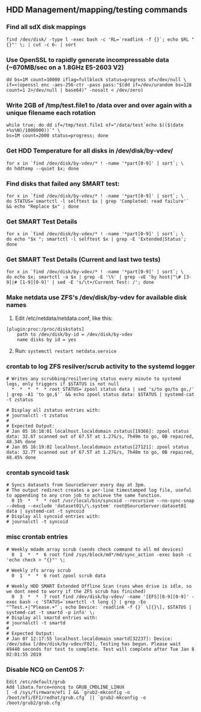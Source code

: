 ## HDD Management/mapping/testing commands

### Find all sdX disk mappings
    find /dev/disk/ -type l -exec bash -c 'RL=`readlink -f {}`; echo $RL "{}"' \; | cut -c 6- | sort

### Use OpenSSL to rapidly generate incompressable data (~670MB/sec on a 1.8GHz E5-2603 V2)
    dd bs=1M count=10000 iflag=fullblock status=progress of=/dev/null \
    if=<(openssl enc -aes-256-ctr -pass pass:"$(dd if=/dev/urandom bs=128 count=1 2>/dev/null | base64)" -nosalt < /dev/zero) 

### Write 2GB of /tmp/test.file1 to /data over and over again with a unique filename each rotation
    while true; do dd if=/tmp/test.file1 of="/data/test`echo $(($(date +%s%N)/1000000))`" \
    bs=1M count=2000 status=progress; done

### Get HDD Temperature for all disks in /dev/disk/by-vdev/
    for x in `find /dev/disk/by-vdev/* ! -name '*part[0-9]' | sort`; \
    do hddtemp --quiet $x; done

### Find disks that failed any SMART test:
    for x in `find /dev/disk/by-vdev/* ! -name '*part[0-9]' | sort`; \
    do STATUS=`smartctl -l selftest $x | grep 'Completed: read failure'` && echo "Replace $x" ; done
    
### Get SMART Test Details
    for x in `find /dev/disk/by-vdev/* ! -name '*part[0-9]' | sort`; \
    do echo "$x "; smartctl -l selftest $x | grep -E 'Extended|Status'; done

### Get SMART Test Details (Current and last two tests)
    for x in `find /dev/disk/by-vdev/* ! -name '*part[0-9]' | sort`; \
    do echo $x; smartctl -a $x | grep -E '\%' | grep -vE 'by host|^\# [3-9]|# [1-9][0-9]' | sed -E 's/\t+/Current Test: /'; done
    
### Make netdata use ZFS's /dev/disk/by-vdev for available disk names
1. Edit /etc/netdata/netdata.conf, like this:
```
[plugin:proc:/proc/diskstats]
    path to /dev/disk/by-id = /dev/disk/by-vdev
    name disks by id = yes
```
    
2. Run: `systemctl restart netdata.service`

### crontab to log ZFS resilver/scrub activity to the systemd logger
    # Writes any scrubbing/resilvering status every minute to systemd logs, only triggers if $STATUS is not null
      *  *  *  *  * root STATUS=`zpool status data | sed 's/to go/to go,/' | grep -A1 'to go,$'` && echo zpool status data: $STATUS | systemd-cat -t zstatus
    
    # Display all zstatus entries with:
    # journalctl -t zstatus
    #
    # Expected Output:
    # Jan 05 16:18:01 localhost.localdomain zstatus[19366]: zpool status data: 32.6T scanned out of 67.5T at 1.27G/s, 7h49m to go, 0B repaired, 48.34% done
    # Jan 05 16:19:02 localhost.localdomain zstatus[27121]: zpool status data: 32.7T scanned out of 67.5T at 1.27G/s, 7h48m to go, 0B repaired, 48.45% done
### crontab syncoid task
    # Syncs datasets from SourceServer every day at 3pm.
    # The output redirect creates a per-line timestamped log file, useful to appending to any cron job to achieve the same function.
      0 15  *  *  * root /usr/local/bin/syncoid --recursive --no-sync-snap --debug --exclude 'dataset01\/\.system' root@SourceServer:dataset01 data | systemd-cat -t syncoid
    # Display all syncoid entries with:
    # journalctl -t syncoid
    
### misc crontab entries
    # Weekly mdadm array scrub (sends check command to all md devices)
      0  1  *  *  6 root find /sys/block/md*/md/sync_action -exec bash -c 'echo check > "{}"' \;

    # Weekly zfs array scrub
      0  1  *  *  6 root zpool scrub data

    # Weekly HDD SMART Extended Offline Scan (runs when drive is idle, so we dont need to worry if the ZFS scrub has finished)
      0  3  *  *  7 root find /dev/disk/by-vdev/ -name '[EFS][0-9][0-9]' -exec bash -c 'STATUS=`smartctl -t long {} | grep -Eo "^Test.+|^Please.+"`; echo Device: `readlink -f {}` \[{}\], $STATUS | systemd-cat -t smartd -p info' \;
    # Display all smartd entries with:
    # journalctl -t smartd
    #
    # Expected Output:
    # Jan 07 12:17:55 localhost.localdomain smartd[32237]: Device: /dev/sdaa [/dev/disk/by-vdev/F02], Testing has begun. Please wait 49440 seconds for test to complete. Test will complete after Tue Jan 8 02:01:55 2019

### Disable NCQ on CentOS 7:
    Edit /etc/default/grub
    Add libata.force=noncq to GRUB_CMDLINE_LINUX
    [ -d /sys/firmware/efi ] && `grub2-mkconfig -o /boot/efi/EFI/redhat/grub.cfg` || `grub2-mkconfig -o /boot/grub2/grub.cfg`
